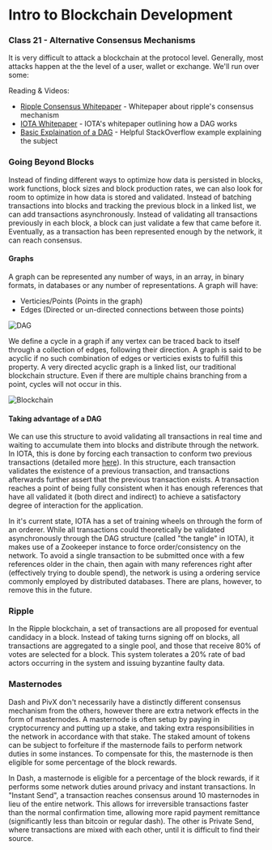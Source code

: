 # Intro to Blockchain Development

### Class 21 - Alternative Consensus Mechanisms

It is very difficult to attack a blockchain at the protocol level. Generally, most attacks happen at the the level of a user, wallet or exchange. We'll run over some: 

Reading & Videos:

- [Ripple Consensus Whitepaper](https://ripple.com/files/ripple_consensus_whitepaper.pdf) - Whitepaper about ripple's consensus mechanism
- [IOTA Whitepaper](https://assets.ctfassets.net/r1dr6vzfxhev/2t4uxvsIqk0EUau6g2sw0g/45eae33637ca92f85dd9f4a3a218e1ec/iota1_4_3.pdf) - IOTA's whitepaper outlining how a DAG works
- [Basic Explaination of a DAG](https://stackoverflow.com/questions/2283757/can-someone-explain-in-simple-terms-to-me-what-a-directed-acyclic-graph-is) - Helpful StackOverflow example explaining the subject

### Going Beyond Blocks

Instead of finding different ways to optimize how data is persisted in blocks, work functions, block sizes and block production rates, we can also look for room to optimize in how data is stored and validated. Instead of batching transactions into blocks and tracking the previous block in a linked list, we can add transactions asynchronously. Instead of validating all transactions previously in each block, a block can just validate a few that came before it. Eventually, as a transaction has been represented enough by the network, it can reach consensus.

#### Graphs

A graph can be represented any number of ways, in an array, in binary formats, in databases or any number of representations. A graph will have:

* Verticies/Points (Points in the graph)
* Edges (Directed or un-directed connections between those points)

![DAG](https://cdn-images-1.medium.com/max/800/1*zzw_G4qNuVQaWXjXDYPjgg.png)

We define a cycle in a graph if any vertex can be traced back to itself through a collection of edges, following their direction. A graph is said to be acyclic if no such combination of edges or verticies exists to fulfill this property. A very directed acyclic graph is a linked list, our traditional blockchain structure. Even if there are multiple chains branching from a point, cycles will not occur in this.

![Blockchain](https://cdn-images-1.medium.com/max/800/1*srYXHCUC-FKvFcGCPMisrw.png)

#### Taking advantage of a DAG

We can use this structure to avoid validating all transactions in real time and waiting to accumulate them into blocks and distribute through the network. In IOTA, this is done by forcing each transaction to conform two previous transactions (detailed more [here](https://vxcompany.com/2018/05/23/iota-deepdive-1-consensus-on-the-tangle/)). In this structure, each transaction validates the existence of a previous transaction, and transactions afterwards further assert that the previous transaction exists. A transaction reaches a point of being fully consistent when it has enough references that have all validated it (both direct and indirect) to achieve a satisfactory degree of interaction for the application.

In it's current state, IOTA has a set of training wheels on through the form of an orderer. While all transactions could theoretically be validated asynchronously through the DAG structure (called "the tangle" in IOTA), it makes use of a Zookeeper instance to force order/consistency on the network. To avoid a single transaction to be submitted once with a few references older in the chain, then again with many references right after (effectively trying to double spend), the network is using a ordering service commonly employed by distributed databases. There are plans, however, to remove this in the future.

### Ripple

In the Ripple blockchain, a set of transactions are all proposed for eventual candidacy in a block. Instead of taking turns signing off on blocks, all transactions are aggregated to a single pool, and those that receive 80% of votes are selected for a block. This system tolerates a 20% rate of bad actors occurring in the system and issuing byzantine faulty data.

### Masternodes

Dash and PivX don't necessarily have a distinctly different consensus mechanism from the others, however there are extra network effects in the form of masternodes. A masternode is often setup by paying in cryptocurrency and putting up a stake, and taking extra responsibilities in the network in accordance with that stake. The staked amount of tokens can be subject to forfeiture if the masternode fails to perform network duties in some instances. To compensate for this, the masternode is then eligible for some percentage of the block rewards.

In Dash, a masternode is eligible for a percentage of the block rewards, if it performs some network duties around privacy and instant transactions. In "Instant Send", a transaction reaches consensus around 10 masternodes in lieu of the entire network. This allows for irreversible transactions faster than the normal confirmation time, allowing more rapid payment remittance (significantly less than bitcoin or regular dash). The other is Private Send, where transactions are mixed with each other, until it is difficult to find their source.